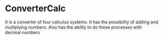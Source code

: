 # ConverterCalc
It is a converter of four calculus systems.
It has the possibility of adding and multiplying numbers. 
Also has the ability to do these processes with decimal numbers

